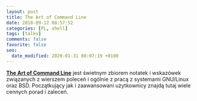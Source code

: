 ```yaml
---
layout: post
title: The Art of Command Line
date: 2018-09-12 08:57:52
categories: [PL, shell]
tags: [talks]
comments: false
favorite: false
seo:
  date_modified: 2020-01-31 08:07:19 +0100
---
```


<a href="https://github.com/jlevy/the-art-of-command-line" target="_blank"><b>The Art of Command Line</b></a> jest świetnym zbiorem notatek i wskazówek związanych z wierszem poleceń i ogólnie z pracą z systemami GNU/Linux oraz BSD. Początkujący jak i zaawansowani użytkownicy znajdą tutaj wiele cennych porad i zaleceń.
